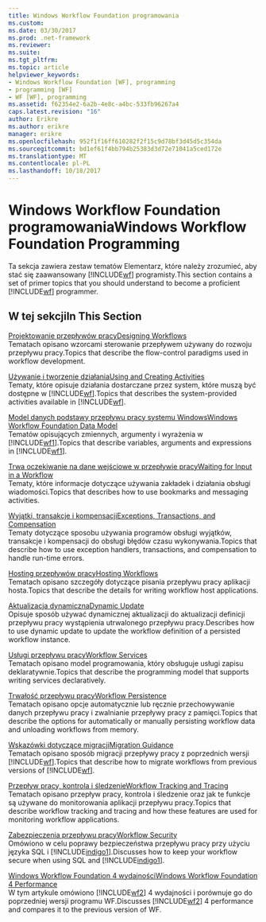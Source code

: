 ```yaml
---
title: Windows Workflow Foundation programowania
ms.custom: 
ms.date: 03/30/2017
ms.prod: .net-framework
ms.reviewer: 
ms.suite: 
ms.tgt_pltfrm: 
ms.topic: article
helpviewer_keywords:
- Windows Workflow Foundation [WF], programming
- programming [WF]
- WF [WF], programming
ms.assetid: f62354e2-6a2b-4e8c-a4bc-533fb96267a4
caps.latest.revision: "16"
author: Erikre
ms.author: erikre
manager: erikre
ms.openlocfilehash: 952f1f16ff610282f2f15c9d78bf3d45d5c354da
ms.sourcegitcommit: bd1ef61f4bb794b25383d3d72e71041a5ced172e
ms.translationtype: MT
ms.contentlocale: pl-PL
ms.lasthandoff: 10/18/2017
---
```

# <a name="windows-workflow-foundation-programming"></a><span data-ttu-id="d8430-102">Windows Workflow Foundation programowania</span><span class="sxs-lookup"><span data-stu-id="d8430-102">Windows Workflow Foundation Programming</span></span>
<span data-ttu-id="d8430-103">Ta sekcja zawiera zestaw tematów Elementarz, które należy zrozumieć, aby stać się zaawansowany [!INCLUDE[wf](../../../includes/wf-md.md)] programisty.</span><span class="sxs-lookup"><span data-stu-id="d8430-103">This section contains a set of primer topics that you should understand to become a proficient [!INCLUDE[wf](../../../includes/wf-md.md)] programmer.</span></span>  
  
## <a name="in-this-section"></a><span data-ttu-id="d8430-104">W tej sekcji</span><span class="sxs-lookup"><span data-stu-id="d8430-104">In This Section</span></span>  
 [<span data-ttu-id="d8430-105">Projektowanie przepływów pracy</span><span class="sxs-lookup"><span data-stu-id="d8430-105">Designing Workflows</span></span>](../../../docs/framework/windows-workflow-foundation/designing-workflows.md)  
 <span data-ttu-id="d8430-106">Tematach opisano wzorcami sterowanie przepływem używany do rozwoju przepływu pracy.</span><span class="sxs-lookup"><span data-stu-id="d8430-106">Topics that describe the flow-control paradigms used in workflow development.</span></span>  
  
 [<span data-ttu-id="d8430-107">Używanie i tworzenie działania</span><span class="sxs-lookup"><span data-stu-id="d8430-107">Using and Creating Activities</span></span>](../../../docs/framework/windows-workflow-foundation/using-and-creating-activities.md)  
 <span data-ttu-id="d8430-108">Tematy, które opisuje działania dostarczane przez system, które muszą być dostępne w [!INCLUDE[wf](../../../includes/wf-md.md)].</span><span class="sxs-lookup"><span data-stu-id="d8430-108">Topics that describes the system-provided activities available in [!INCLUDE[wf](../../../includes/wf-md.md)].</span></span>  
  
 [<span data-ttu-id="d8430-109">Model danych podstawy przepływu pracy systemu Windows</span><span class="sxs-lookup"><span data-stu-id="d8430-109">Windows Workflow Foundation Data Model</span></span>](../../../docs/framework/windows-workflow-foundation/data-model.md)  
 <span data-ttu-id="d8430-110">Tematów opisujących zmiennych, argumenty i wyrażenia w [!INCLUDE[wf1](../../../includes/wf1-md.md)].</span><span class="sxs-lookup"><span data-stu-id="d8430-110">Topics that describe variables, arguments and expressions in [!INCLUDE[wf1](../../../includes/wf1-md.md)].</span></span>  
  
 [<span data-ttu-id="d8430-111">Trwa oczekiwanie na dane wejściowe w przepływie pracy</span><span class="sxs-lookup"><span data-stu-id="d8430-111">Waiting for Input in a Workflow</span></span>](../../../docs/framework/windows-workflow-foundation/waiting-for-input-in-a-workflow.md)  
 <span data-ttu-id="d8430-112">Tematy, które informacje dotyczące używania zakładek i działania obsługi wiadomości.</span><span class="sxs-lookup"><span data-stu-id="d8430-112">Topics that describes how to use bookmarks and messaging activities.</span></span>  
  
 [<span data-ttu-id="d8430-113">Wyjątki, transakcje i kompensacji</span><span class="sxs-lookup"><span data-stu-id="d8430-113">Exceptions, Transactions, and Compensation</span></span>](../../../docs/framework/windows-workflow-foundation/exceptions-transactions-and-compensation.md)  
 <span data-ttu-id="d8430-114">Tematy dotyczące sposobu używania programów obsługi wyjątków, transakcje i kompensacji do obsługi błędów czasu wykonywania.</span><span class="sxs-lookup"><span data-stu-id="d8430-114">Topics that describe how to use exception handlers, transactions, and compensation to handle run-time errors.</span></span>  
  
 [<span data-ttu-id="d8430-115">Hosting przepływów pracy</span><span class="sxs-lookup"><span data-stu-id="d8430-115">Hosting Workflows</span></span>](../../../docs/framework/windows-workflow-foundation/hosting-workflows.md)  
 <span data-ttu-id="d8430-116">Tematach opisano szczegóły dotyczące pisania przepływu pracy aplikacji hosta.</span><span class="sxs-lookup"><span data-stu-id="d8430-116">Topics that describe the details for writing workflow host applications.</span></span>  
  
 [<span data-ttu-id="d8430-117">Aktualizacja dynamiczna</span><span class="sxs-lookup"><span data-stu-id="d8430-117">Dynamic Update</span></span>](../../../docs/framework/windows-workflow-foundation/dynamic-update.md)  
 <span data-ttu-id="d8430-118">Opisuje sposób używać dynamicznej aktualizacji do aktualizacji definicji przepływu pracy wystąpienia utrwalonego przepływu pracy.</span><span class="sxs-lookup"><span data-stu-id="d8430-118">Describes how to use dynamic update to update the workflow definition of a persisted workflow instance.</span></span>  
  
 [<span data-ttu-id="d8430-119">Usługi przepływu pracy</span><span class="sxs-lookup"><span data-stu-id="d8430-119">Workflow Services</span></span>](../../../docs/framework/wcf/feature-details/workflow-services.md)  
 <span data-ttu-id="d8430-120">Tematach opisano model programowania, który obsługuje usługi zapisu deklaratywnie.</span><span class="sxs-lookup"><span data-stu-id="d8430-120">Topics that describe the programming model that supports writing services declaratively.</span></span>  
  
 [<span data-ttu-id="d8430-121">Trwałość przepływu pracy</span><span class="sxs-lookup"><span data-stu-id="d8430-121">Workflow Persistence</span></span>](../../../docs/framework/windows-workflow-foundation/workflow-persistence.md)  
 <span data-ttu-id="d8430-122">Tematach opisano opcje automatycznie lub ręcznie przechowywanie danych przepływu pracy i zwalnianie przepływy pracy z pamięci.</span><span class="sxs-lookup"><span data-stu-id="d8430-122">Topics that describe the options for automatically or manually persisting workflow data and unloading workflows from memory.</span></span>  
  
 [<span data-ttu-id="d8430-123">Wskazówki dotyczące migracji</span><span class="sxs-lookup"><span data-stu-id="d8430-123">Migration Guidance</span></span>](../../../docs/framework/windows-workflow-foundation/migration-guidance.md)  
 <span data-ttu-id="d8430-124">Tematach opisano sposób migracji przepływy pracy z poprzednich wersji [!INCLUDE[wf](../../../includes/wf-md.md)].</span><span class="sxs-lookup"><span data-stu-id="d8430-124">Topics that describe how to migrate workflows from previous versions of [!INCLUDE[wf](../../../includes/wf-md.md)].</span></span>  
  
 [<span data-ttu-id="d8430-125">Przepływ pracy, kontrola i śledzenie</span><span class="sxs-lookup"><span data-stu-id="d8430-125">Workflow Tracking and Tracing</span></span>](../../../docs/framework/windows-workflow-foundation/workflow-tracking-and-tracing.md)  
 <span data-ttu-id="d8430-126">Tematach opisano przepływ pracy, kontrola i śledzenie oraz jak te funkcje są używane do monitorowania aplikacji przepływu pracy.</span><span class="sxs-lookup"><span data-stu-id="d8430-126">Topics that describe workflow tracking and tracing and how these features are used for monitoring workflow applications.</span></span>  
  
 [<span data-ttu-id="d8430-127">Zabezpieczenia przepływu pracy</span><span class="sxs-lookup"><span data-stu-id="d8430-127">Workflow Security</span></span>](../../../docs/framework/windows-workflow-foundation/workflow-security.md)  
 <span data-ttu-id="d8430-128">Omówiono w celu poprawy bezpieczeństwa przepływu pracy przy użyciu języka SQL i [!INCLUDE[indigo1](../../../includes/indigo1-md.md)].</span><span class="sxs-lookup"><span data-stu-id="d8430-128">Discusses how to keep your workflow secure when using SQL and [!INCLUDE[indigo1](../../../includes/indigo1-md.md)].</span></span>  
  
 [<span data-ttu-id="d8430-129">Windows Workflow Foundation 4 wydajności</span><span class="sxs-lookup"><span data-stu-id="d8430-129">Windows Workflow Foundation 4 Performance</span></span>](../../../docs/framework/windows-workflow-foundation/performance.md)  
 <span data-ttu-id="d8430-130">W tym artykule omówiono [!INCLUDE[wf2](../../../includes/wf2-md.md)] 4 wydajności i porównuje go do poprzedniej wersji programu WF.</span><span class="sxs-lookup"><span data-stu-id="d8430-130">Discusses [!INCLUDE[wf2](../../../includes/wf2-md.md)] 4 performance and compares it to the previous version of WF.</span></span>
